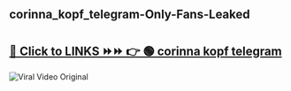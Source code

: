 
 ## corinna_kopf_telegram-Only-Fans-Leaked

# <h2><a href="https://clipsfans.com/corinna_kopf_telegram&ref=git">🔗 Click to LINKS ⏩⏩ 👉 🟢 corinna kopf telegram </a></h2>

<a href="https://clipsfans.com/corinna_kopf_telegram&ref=git" rel="nofollow" data-target="animated-image.originalLink"><img src="https://i.ibb.co.com/xMMVF88/686577567.gif" alt="Viral Video Original" style="max-width: 100%; display: inline-block;" data-target="animated-image.originalImage"></a>
